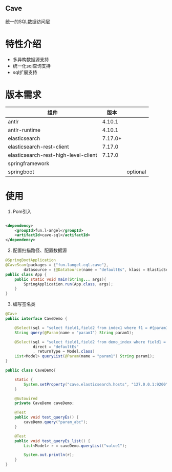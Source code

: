 Cave
----
统一的SQL数据访问层

# 特性介绍

- 多异构数据源支持
- 统一化sql查询支持
- sql扩展支持

# 版本需求

| 组件                                    | 版本  ||
|---------------------------------------|-----|---------|
| antlr                                 | 4.10.1 ||
| antlr-runtime                         | 4.10.1 ||
| elasticsearch                         | 7.17.0+ ||
| elasticsearch-rest-client             | 7.17.0 ||
| elasticsearch-rest-high-level-client  | 7.17.0 ||
| springframework                       |     ||
| springboot                            |     |optional|

# 使用

1. Pom引入

```xml

<dependency>
    <groupId>fun.l-angel</groupId>
    <artifactId>cave-sql</actifactId>
</dependency>
```
2. 配置扫描路径、配置数据源
```java
@SpringBootApplication
@CaveScan(packages = {"fun.langel.cql.cave"},
        datasource = {@DataSource(name = "defaultEs", klass = ElasticSearchDataSource.class, priority = 1)})
public class App {
    public static void main(String... args){
        SpringApplication.run(App.class, args);
    }
}

```
3. 编写签名类
```java
@Cave
public interface CaveDemo {

    @Select(sql = "select field1,field2 from index1 where f1 = #{param1}", direct = "defaultEs")
    String query(@Param(name = "param1") String param1);

    @Select(sql = "select field1,field2 from demo_index where field1 = #{param1}",
            direct = "defaultEs"
            , returnType = Model.class)
    List<Model> queryList(@Param(name = "param1") String param1);
}

```

```java
public class CaveDemo{

    static {
        System.setProperty("cave.elasticsearch.hosts", "127.0.0.1:9200");
    }

    @Autowired
    private CaveDemo caveDemo;

    @Test
    public void test_queryEs() {
        caveDemo.query("param_abc");
    }

    @Test
    public void test_queryEs_list() {
        List<Model> r = caveDemo.queryList("value1");

        System.out.println(r);
    }
}
```
